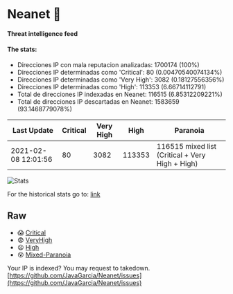 # Neanet :hocho:
#### Threat intelligence feed
#### The stats:

- Direcciones IP con mala reputacion analizadas: 1700174 (100%)
- Direcciones IP determinadas como 'Critical':  80 (0.00470540074134%)
- Direcciones IP determinadas como 'Very High':  3082 (0.18127556356%)
- Direcciones IP determinadas como 'High':  113353 (6.66714112791)
- Total de direcciones IP indexadas en Neanet:  116515 (6.85312209221%)
- Total de direcciones IP descartadas en Neanet:  1583659 (93.1468779078%)

| Last Update | Critical | Very High | High | Paranoia |
| --- | --- | --- | --- | --- |
| 2021-02-08 12:01:56 | 80 | 3082 | 113353 | 116515 mixed list (Critical + Very High + High)|

![Stats](https://docs.google.com/spreadsheets/d/e/2PACX-1vSnaNMIXVabIpDJjufMlzH7poXnshF3mgd8Is1g9ytUEzVsP5my4Trn8f-xkoLLQ38xpL3HtmUexLo6/pubchart?oid=501124687&format=image)

For the historical stats go to: [link](/stats.csv)
## Raw
- :scream: [Critical](https://raw.githubusercontent.com/JavaGarcia/Neanet/master/blacklists/neanet_critical.txt)
- :fearful: [VeryHigh](https://raw.githubusercontent.com/JavaGarcia/Neanet/master/blacklists/neanet_veryHigh.txtt)
- :frowning: [High](https://raw.githubusercontent.com/JavaGarcia/Neanet/master/blacklists/neanet_high.txt)
- :dizzy_face: [Mixed-Paranoia](https://raw.githubusercontent.com/JavaGarcia/Neanet/master/blacklists/neanet_all.txt)


Your IP is indexed? You may request to takedown. [https://github.com/JavaGarcia/Neanet/issues](https://github.com/JavaGarcia/Neanet/issues)


















































































































































































































































































































































































































































































































































































































































































































































































































































































































































































































































































































































































































































































































































































































































































































































































































































































































































































































































































































































































































































































































































































































































































































































































































































































































































































































































































































































































































































































































































































































































































































































































































































































































































































































































































































































































































































































































































































































































































































































































































































































































































































































